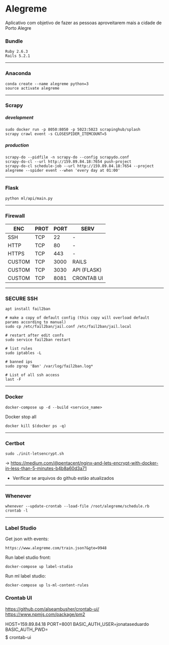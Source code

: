 
# Alegreme
Aplicativo com objetivo de fazer as pessoas aproveitarem mais a cidade de Porto Alegre


### Bundle
    Ruby 2.6.3
    Rails 5.2.1

---
### Anaconda
    conda create --name alegreme python=3
    source activate alegreme

---
### Scrapy


##### development
    sudo docker run -p 8050:8050 -p 5023:5023 scrapinghub/splash
    scrapy crawl event -s CLOSESPIDER_ITEMCOUNT=5

##### production
    scrapy-do --pidfile -n scrapy-do --config scrapydo.conf
    scrapy-do-cl --url http://159.89.84.18:7654 push-project
    scrapy-do-cl schedule-job --url http://159.89.84.18:7654 --project alegreme --spider event --when 'every day at 01:00'

---

### Flask

    python ml/api/main.py

---
### Firewall

|ENC|PROT|PORT|SERV|
|--|--|--|--|
SSH| TCP| 22| -
HTTP | TCP | 80 | -
HTTPS | TCP | 443 | -
CUSTOM | TCP | 3000 | RAILS
CUSTOM | TCP | 3030 | API (FLASK)
CUSTOM | TCP | 8081 | CRONTAB UI

---
### SECURE SSH

    apt install fail2ban

    # make a copy of default config (this copy will overload default params according to manual)
    sudo cp /etc/fail2ban/jail.conf /etc/fail2ban/jail.local

    # restart after edit confs
    sudo service fail2ban restart

    # list rules
    sudo iptables -L

    # banned ips
    sudo zgrep 'Ban' /var/log/fail2ban.log*

    # List of all ssh access
    last -F

---
### Docker

    docker-compose up -d --build <service_name>
    
Docker stop all
    
    docker kill $(docker ps -q)
---
### Certbot
    sudo ./init-letsencrypt.sh

-> https://medium.com/@pentacent/nginx-and-lets-encrypt-with-docker-in-less-than-5-minutes-b4b8a60d3a71

* Verificar se arquivos do github estão atualizados

----
### Whenever
    whenever --update-crontab --load-file /root/alegreme/schedule.rb
    crontab -l

---
### Label Studio    
Get json with events:

    https://www.alegreme.com/train.json?&gte=9948

Run label studio front:

    docker-compose up label-studio

Run ml label studio:

    docker-compose up ls-ml-content-rules

### Crontab UI

https://github.com/alseambusher/crontab-ui/
https://www.npmjs.com/package/pm2

HOST=159.89.84.18 PORT=8001 BASIC_AUTH_USER=jonataseduardo BASIC_AUTH_PWD=$$$$$$$$$ crontab-ui